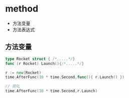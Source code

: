 # method

- 方法变量
- 方法表达式

## 方法变量

```go
type Rocket struct { /*.....*/}
func (r Rocket) Launch(){/*.....*/}

r := new(Rocket)
time.AfterFunc(10 * time.Second,func(){ r.Launch() })

// 简化
time.AfterFunc(10 * time.Second,r.Launch)

```
